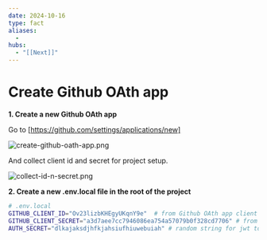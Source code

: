```yaml
---
date: 2024-10-16
type: fact
aliases:
  -
hubs:
  - "[[Next]]"
---
```


# Create Github OAth app
 
**1. Create a new Github OAth app**

Go to [https://github.com/settings/applications/new]

![create-github-oath-app.png](../assets/imgs/create-github-oath-app.png)

And collect client id and secret for project setup.

![collect-id-n-secret.png](../assets/imgs/collect-id-n-secret.png)



**2. Create a new .env.local file in the root of the project**

```bash
# .env.local 
GITHUB_CLIENT_ID="Ov23lizbKHEgyUKqnY9e"  # from Github OAth app client id
GITHUB_CLIENT_SECRET="a3d7aee7cc7946086ea754a57079b0f328cd7706" # from Github OAth app client secret
AUTH_SECRET="dlkajaksdjhfkjahsiufhiuwebuiah" # random string for jwt token
```

